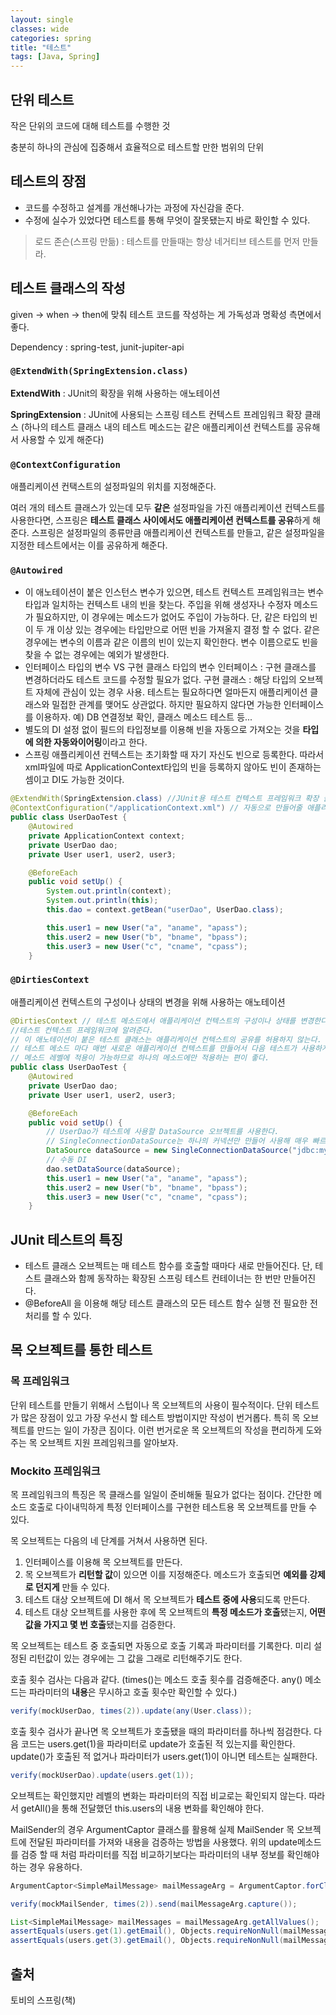 ```yaml
---
layout: single
classes: wide
categories: spring
title: "테스트"
tags: [Java, Spring]
---
```


## 단위 테스트

작은 단위의 코드에 대해 테스트를 수행한 것

충분히 하나의 관심에 집중해서 효율적으로 테스트할 만한 범위의 단위

## 테스트의 장점

- 코드를 수정하고 설계를 개선해나가는 과정에 자신감을 준다.
- 수정에 실수가 있었다면 테스트를 통해 무엇이 잘못됐는지 바로 확인할 수 있다.

> 로드 존슨(스프링 만듦) : 테스트를 만들때는 항상 네거티브 테스트를 먼저 만들라.

## 테스트 클래스의 작성

given → when → then에 맞춰 테스트 코드를 작성하는 게 가독성과 명확성 측면에서 좋다.

Dependency : spring-test, junit-jupiter-api

### `@ExtendWith(SpringExtension.class)`

**ExtendWith** : JUnit의 확장을 위해 사용하는 애노테이션

**SpringExtension** : JUnit에 사용되는 스프링 테스트 컨텍스트 프레임워크 확장 클래스 (하나의 테스트 클래스 내의 테스트 메소드는 같은 애플리케이션 컨텍스트를 공유해서 사용할 수 있게 해준다)

### `@ContextConfiguration`

애플리케이션 컨택스트의 설정파일의 위치를 지정해준다.

여러 개의 테스트 클래스가 있는데 모두 **같은** 설정파일을 가진 애플리케이션 컨텍스트를 사용한다면, 스프링은 **테스트 클래스 사이에서도 애플리케이션 컨텍스트를 공유**하게 해준다.
스프링은 설정파일의 종류만큼 애플리케이션 컨텍스트를 만들고, 같은 설정파일을 지정한 테스트에서는 이를 공유하게 해준다.

### `@Autowired`

- 이 애노테이션이 붙은 인스턴스 변수가 있으면, 테스트 컨텍스트 프레임워크는 변수 타입과 일치하는 컨텍스트 내의 빈을 찾는다. 주입을 위해 생성자나 수정자 메소드가 필요하지만, 이 경우에는 메소드가 없어도 주입이 가능하다. 
단, 같은 타입의 빈이 두 개 이상 있는 경우에는 타입만으로 어떤 빈을 가져올지 결정 할 수 없다. 같은 경우에는 변수의 이름과 같은 이름의 빈이 있는지 확인한다. 변수 이름으로도 빈을 찾을 수 없는 경우에는 예외가 발생한다.
- 인터페이스 타입의 변수 VS 구현 클래스 타입의 변수
인터페이스 : 구현 클래스를 변경하더라도 테스트 코드를 수정할 필요가 없다.
구현 클래스 : 해당 타입의 오브젝트 자체에 관심이 있는 경우 사용. 테스트는 필요하다면 얼마든지 애플리케이션 클래스와 밀접한 관계를 맺어도 상관없다. 하지만 필요하지 않다면 가능한 인터페이스를 이용하자. 예) DB 연결정보 확인, 클래스 메소드 테스트 등...
- 별도의 DI 설정 없이 필드의 타입정보를 이용해 빈을 자동으로 가져오는 것을 **타입에 의한 자동와이어링**이라고 한다.
- 스프링 애플리케이션 컨텍스트는 초기화할 때 자기 자신도 빈으로 등록한다. 따라서 xml파일에 따로 ApplicationContext타입의 빈을 등록하지 않아도 빈이 존재하는 셈이고 DI도 가능한 것이다.

```java
@ExtendWith(SpringExtension.class) //JUnit용 테스트 컨텍스트 프레임워크 확장 클래스
@ContextConfiguration("/applicationContext.xml") // 자동으로 만들어줄 애플리케이션 컨택스트의 설정파일 위치
public class UserDaoTest {
    @Autowired
    private ApplicationContext context;
    private UserDao dao;
    private User user1, user2, user3;

    @BeforeEach
    public void setUp() {
        System.out.println(context);
        System.out.println(this);
        this.dao = context.getBean("userDao", UserDao.class);

        this.user1 = new User("a", "aname", "apass");
        this.user2 = new User("b", "bname", "bpass");
        this.user3 = new User("c", "cname", "cpass");
    }
```

### `@DirtiesContext`

애플리케이션 컨텍스트의 구성이나 상태의 변경을 위해 사용하는 애노테이션

```java
@DirtiesContext // 테스트 메소드에서 애플리케이션 컨텍스트의 구성이나 상태를 변경한다는 것을 
//테스트 컨텍스트 프레임워크에 알려준다.
// 이 애노테이션이 붙은 테스트 클래스는 애플리케이션 컨텍스트의 공유를 허용하지 않는다.
// 테스트 메소드 마다 매번 새로운 애플리케이션 컨텍스트를 만들어서 다음 테스트가 사용하게 해준다.
// 메소드 레벨에 적용이 가능하므로 하나의 메소드에만 적용하는 편이 좋다.
public class UserDaoTest {
    @Autowired
    private UserDao dao;
    private User user1, user2, user3;

    @BeforeEach
    public void setUp() {
        // UserDao가 테스트에 사용할 DataSource 오브젝트를 사용한다.
        // SingleConnectionDataSource는 하나의 커넥션만 만들어 사용해 매우 빠르다.
        DataSource dataSource = new SingleConnectionDataSource("jdbc:mysql://localhost/testdb", "spring", "book", true);
        // 수동 DI
        dao.setDataSource(dataSource);
        this.user1 = new User("a", "aname", "apass");
        this.user2 = new User("b", "bname", "bpass");
        this.user3 = new User("c", "cname", "cpass");
    }
```

## JUnit 테스트의 특징

- 테스트 클래스 오브젝트는 매 테스트 함수를 호출할 때마다 새로 만들어진다.
단, 테스트 클래스와 함께 동작하는 확장된 스프링  테스트  컨테이너는 한 번만 만들어진다.
- @BeforeAll 을 이용해 해당 테스트 클래스의 모든 테스트 함수 실행 전 필요한 전처리를 할 수 있다.

## 목 오브젝트를 통한 테스트

### 목 프레임워크

단위 테스트를 만들기 위해서 스텁이나 목 오브젝트의 사용이 필수적이다. 단위 테스트가 많은 장점이 있고 가장 우선시 할 테스트 방법이지만 작성이 번거롭다. 특히 목 오브젝트를 만드는 일이 가장큰 짐이다. 이런 번거로운 목 오브젝트의 작성을 편리하게 도와주는 목 오브젝트 지원 프레임워크를 알아보자.

### Mockito 프레임워크

목 프레임워크의 특징은 목 클래스를 일일이 준비해둘 필요가 없다는 점이다. 간단한 메소드 호출로 다이내믹하게 특정 인터페이스를 구현한 테스트용 목 오브젝트를 만들 수 있다.

목 오브젝트는 다음의 네 단계를 거쳐서 사용하면 된다.

1. 인터페이스를 이용해 목 오브젝트를 만든다.
2. 목 오브젝트가 **리턴할 값**이 있으면 이를 지정해준다. 메소드가 호출되면 **예외를 강제로 던지게** 만들 수 있다.
3. 테스트 대상 오브젝트에 DI 해서 목 오브젝트가 **테스트 중에 사용**되도록 만든다.
4. 테스트 대상 오브젝트를 사용한 후에 목 오브젝트의 **특정 메소드가 호출**됐는지, **어떤 값을 가지고 몇 번 호출**됐는지를 검증한다.

목 오브젝트는 테스트 중 호출되면 자동으로 호출 기록과 파라미터를 기록한다. 미리 설정된 리턴값이 있는 경우에는 그 값을 그래로 리턴해주기도 한다.

호출 횟수 검사는 다음과 같다. (times()는 메소드 호출 횟수를 검증해준다.
any() 메소드는 파라미터의 **내용**은 무시하고 호출 횟수만 확인할 수 있다.)

```java
verify(mockUserDao, times(2)).update(any(User.class));
```

호출 횟수 검사가 끝나면 목 오브젝트가 호출됐을 때의 파라미터를 하나씩 점검한다.
다음 코드는 users.get(1)을 파라미터로 update가 호출된 적 있는지를 확인한다.
update()가 호출된 적 없거나 파라미터가 users.get(1)이 아니면 테스트는 실패한다.

```java
verify(mockUserDao).update(users.get(1));
```

오브젝트는 확인했지만 레벨의 변화는 파라미터의 직접 비교로는 확인되지 않는다.
따라서 getAll()을 통해 전달했던 this.users의 내용 변화를 확인해야 한다.

MailSender의 경우 ArgumentCaptor 클래스를 활용해 실제 MailSender 목 오브젝트에 전달된 파라미터를 가져와 내용을 검증하는 방법을 사용했다. 위의 update메소드를 검증 할 때 처럼 파라미터를 직접 비교하기보다는 파라미터의 내부 정보를 확인해야하는 경우 유용하다.

```java
ArgumentCaptor<SimpleMailMessage> mailMessageArg = ArgumentCaptor.forClass(SimpleMailMessage.class);

verify(mockMailSender, times(2)).send(mailMessageArg.capture());

List<SimpleMailMessage> mailMessages = mailMessageArg.getAllValues();
assertEquals(users.get(1).getEmail(), Objects.requireNonNull(mailMessages.get(0).getTo())[0]);
assertEquals(users.get(3).getEmail(), Objects.requireNonNull(mailMessages.get(1).getTo())[0]);
```

## 출처

토비의 스프링(책)
